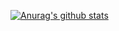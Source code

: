
[![Anurag's github stats](https://github-readme-stats.vercel.app/api/top-langs/?username=onabc&layout=compact)](https://github.com/anuraghazra/github-readme-stats)

